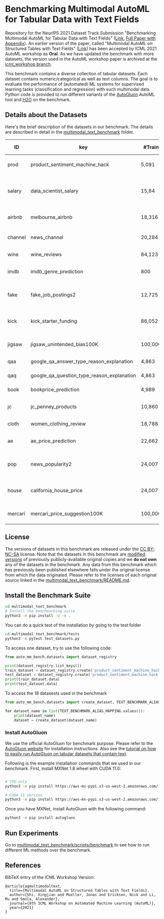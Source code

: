 # Benchmarking Multimodal AutoML for Tabular Data with Text Fields 

Repository for the NeurIPS 2021 Dataset Track Submission "Benchmarking Multimodal AutoML for Tabular Data with Text Fields" ([Link](https://openreview.net/forum?id=Q0zOIaec8HF), [Full Paper with Appendix](https://openreview.net/attachment?id=Q0zOIaec8HF&name=supplementary_material)). 
An earlier version of the paper, called "Multimodal AutoML on Structured Tables with Text Fields" ([Link](https://openreview.net/forum?id=OHAIVOOl7Vl)) has been accepted by ICML 2021 AutoML workshop as **Oral**. 
As we have updated the benchmark with more datasets, the version used in the AutoML workshop paper is archived at the [icml_workshop branch](https://github.com/sxjscience/automl_multimodal_benchmark/tree/icml_workshop). 

This benchmark contains a diverse collection of tabular datasets. Each dataset contains numeric/categorical as well as text columns.
The goal is to evaluate the performance of (automated) ML systems for supervised learning tasks (classification and regression) with such multimodal data.
Python code is provided to run different variants of the [AutoGluon](https://github.com/awslabs/autogluon/) AutoML tool and [H2O](https://github.com/h2oai/h2o-3) on the benchmark.

## Details about the Datasets

Here's the brief description of the datasets in our benchmark. The details are described in detail in the [multimodal_text_benchmark](multimodal_text_benchmark) folder.


| ID       | key |  #Train | #Test | Task | Metric  | Prediction Target |
|----------|-----|---------|-------|------|---------|-------------------|
| prod     | product_sentiment_machine_hack  | 5,091 | 1,273 | multiclass | accuracy | sentiment related to product |
| salary   | data_scientist_salary  | 15,84 | 3961 | multiclass | accuracy | salary range in data scientist job listings |
| airbnb   | melbourne_airbnb  | 18,316  | 4,579  | multiclass  | accuracy | price of Airbnb listing |
| channel  | news_channel  | 20,284  | 5,071  | multiclass | accuracy | category of news article |
| wine     | wine_reviews  | 84,123  | 21,031 | multiclass | accuracy | variety of wine |
| imdb     | imdb_genre_prediction | 800 | 200 | binary | roc_auc | whether film is a drama |
| fake     | fake_job_postings2 | 12,725 | 3,182 | binary | roc_auc | whether job postings are fake |
| kick     | kick_starter_funding | 86,052 | 21,626 | binary | roc_auc | will Kickstarter get funding |
| jigsaw   | jigsaw_unintended_bias100K | 100,000 | 25,000 | binary | roc_auc | whether comments are toxic |
| qaa      | google_qa_answer_type_reason_explanation | 4,863 | 1,216 | regression | r2 | type of answer |
| qaq      | google_qa_question_type_reason_explanation | 4,863 | 1,216 | regression | r2 | type of question |
| book     | bookprice_prediction | 4,989 | 1,248 | regression | r2 | price of books |
| jc       | jc_penney_products | 10,860 | 2,715 | regression | r2 | price of JC Penney products |
| cloth    | women_clothing_review | 18,788 | 4,698 | regression | r2 | review score |
| ae       | ae_price_prediction  | 22,662 | 5,666 | regression | r2 | American-Eagle item prices |
| pop      | news_popularity2 | 24,007 | 6,002 | regression | r2 | news article popularity online |
| house    | california_house_price | 24,007 | 6,002 | regression | r2 | sale price of houses in California |
| mercari  | mercari_price_suggestion100K | 100,000 | 25,000 | regression | r2 | price of Mercari products |

## License
The versions of datasets in this benchmark are released under the [CC BY-NC-SA](https://creativecommons.org/licenses/by-nc-sa/4.0/legalcode) license.
Note that the datasets in this benchmark are [modified versions](multimodal_text_benchmark/scripts/data_processing/README.md) of previously publicly-available original copies and we **do not own** any of the datasets in the benchmark. 
Any data from this benchmark which has previously been published elsewhere falls under the original license from which the data originated. 
Please refer to the licenses of each original source linked in the [multimodal_text_benchmark/README.md](multimodal_text_benchmark/README.md).


## Install the Benchmark Suite

```bash
cd multimodal_text_benchmark
# Install the benchmarking suite
python3 -m pip install -U -e .
```

You can do a quick test of the installation by going to the test folder

```bash
cd multimodal_text_benchmark/tests
python3 -m pytest test_datasets.py
```

To access one dataset, try to use the following code:

```python
from auto_mm_bench.datasets import dataset_registry

print(dataset_registry.list_keys())
train_dataset = dataset_registry.create('product_sentiment_machine_hack', 'train')
test_dataset = dataset_registry.create('product_sentiment_machine_hack', 'test')
print(train_dataset.data)
print(test_dataset.data)
```

To access the 18 datasests used in the benchmark 

```python
from auto_mm_bench.datasets import create_dataset, TEXT_BENCHMARK_ALIAS_MAPPING

for dataset_name in list(TEXT_BENCHMARK_ALIAS_MAPPING.values()):
    print(dataset_name)
    dataset = create_dataset(dataset_name)
```


### Install AutoGluon
 
We use the official AutoGluon for benchmark purpose. Please refer to the [AutoGluon website](https://auto.gluon.ai/) for installation instructions.
Also see the [tutorial on how to easily run AutoGluon on tabular datasets that contain text](https://auto.gluon.ai/stable/tutorials/tabular_prediction/tabular-multimodal-text-others.html).

Following is the example installation commands that we used in our benchmark. First, install MXNet 1.8 wheel with CUDA 11.0:

```bash

# CPU-only
python3 -m pip install https://aws-mx-pypi.s3-us-west-2.amazonaws.com/1.8.0/aws_mx-1.8.0-py2.py3-none-manylinux2014_x86_64.whl

# CUDA 11 Version
python3 -m pip install https://aws-mx-pypi.s3-us-west-2.amazonaws.com/1.8.0/aws_mx_cu110-1.8.0-py2.py3-none-manylinux2014_x86_64.whl
```

Once you have MXNet, install AutoGluon with the following command:

```bash
python3 -m pip install autogluon
```
## Run Experiments

Go to [multimodal_text_benchmark/scripts/benchmark](multimodal_text_benchmark/scripts/benchmark) to see how to run different ML methods over the benchmark. 

## References

BibTeX entry of the ICML Workshop Version:

```
@article{agmultimodaltext,
  title={Multimodal AutoML on Structured Tables with Text Fields},
  author={Shi, Xingjian and Mueller, Jonas and Erickson, Nick and Li, Mu and Smola, Alexander},
  journal={8th ICML Workshop on Automated Machine Learning (AutoML)},
  year={2021}
}
```
